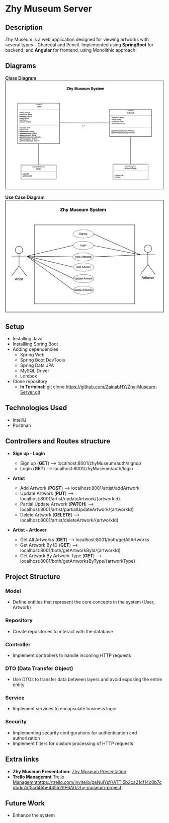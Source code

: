 # Zhy Museum Server

## Description
Zhy Museum is a web application designed for viewing artworks with several types - Charcoal and Pencil. 
Implemented using **SpringBoot** for backend, and **Angular** for frontend, using Monolithic approach.


## Diagrams
**Class Diagram**
![Class Diagram*](https://github.com/ZainabHY/Zhy-Museum-Server/blob/main/Museum-%20class%20UML.png) 

**Use Case Diagram**
![Use Case Diagram](https://github.com/ZainabHY/Zhy-Museum-Server/blob/main/Museum%20-%20Use%20Case.png) 


## Setup
* Installing Java
* Installiing Spring Boot
* Adding dependencies
   * Spring Web
   * Spring Boot DevTools
   * Spring Data JPA
   * MySQL Driver
   * Lombok
* Clone repository
   * **In Terminal:**
     git clone https://github.com/ZainabHY/Zhy-Museum-Server.git

## Technologies Used
   * IntelliJ
   * Postman

## Controllers and Routes structure
   * **Sign up - Login** 
     * Sign up (**GET**) --> localhost:8001/zhyMuseum/auth/signup
     * Login (**GET**) --> localhost:8001/zhyMuseum/auth/login
    
   * **Artist**
     * Add Artwork (**POST**) --> localhost:8001/artist/addArtwork
     * Update Artwork (**PUT**) --> localhost:8001/artist/updateArtwork/{artworkId}
     * Partial Update Artwork (**PATCH**) --> localhost:8001/artist/partialUpdateArtwork/{artworkId}
     * Delete Artwork (**DELETE**) --> localhost:8001/artist/deleteArtwork/{artworkId}

   * **Artist - Artlover**
     * Get All Artworks (**GET**) --> localhost:8001/both/getAllArtworks
     * Get Artwork By ID (**GET**) --> localhost:8001/both/getArtworkById/{artworkId}
     * Get Artwork By Artwork Type (**GET**) --> localhost:8001/both/getArtworksByType/{artworkType}

## Project Structure
### Model
* Define entities that represent the core concepts in the system (User, Artwork)

### Repository
* Create repositories to interact with the database

### Controller
* Implement controllers to handle incoming HTTP requests

### DTO (Data Transfer Object)
* Use DTOs to transfer data between layers and avoid exposing the entire entity

### Service
* Implement services to encapsulate business logic

### Security
* Implementing security configurations for authentication and authorization
* Implement filters for custom processing of HTTP requests


## Extra links
  * **Zhy Museum Presentation:**
   [Zhy Museum Presentation](https://docs.google.com/presentation/d/1Fp5How-pl1y4gaCYepy50mKChKT-z4-ufdp4QRpEjhA/edit?usp=sharing)
   * **Trello Managemnt**
   [Trello Managemnt](https://trello.com/invite/b/peNuIYsY/ATTI5b2ca21cf14c0b7cdbdc7df5cd45be435529E6AD/zhy-museum-project)https://trello.com/invite/b/peNuIYsY/ATTI5b2ca21cf14c0b7cdbdc7df5cd45be435529E6AD/zhy-museum-project

## Future Work
   * Enhance the system
